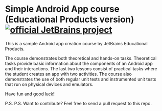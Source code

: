 # Simple Android App course  (Educational Products version) [![official JetBrains project](http://jb.gg/badges/official.svg)](https://confluence.jetbrains.com/display/ALL/JetBrains+on+GitHub)
<p>This is a sample Android app creation course by JetBrains Educational Products.</p>

  <p>The course demonstrates both theoretical and hands-on tasks.
Theoretical tasks provide basic information about the components of an Android app and their interactions.
The last two lessons consist of practical tasks where the student creates an app 
with two activities. The course also demonstrates the use of both regular unit tests and
instrumented unit tests that run on physical devices and emulators.</p>

  <p>Have fun and good luck!</p>

  <p>P.S. P.S. Want to contribute? Feel free to send a pull request to this repo.</p>



